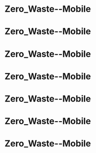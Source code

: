 # Zero_Waste--Mobile
# Zero_Waste--Mobile
# Zero_Waste--Mobile
# Zero_Waste--Mobile
# Zero_Waste--Mobile
# Zero_Waste--Mobile
# Zero_Waste--Mobile
